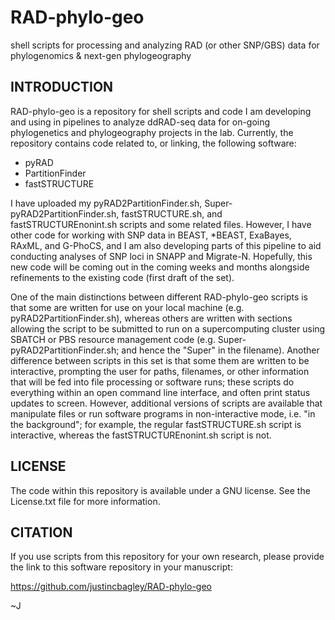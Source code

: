 # RAD-phylo-geo
shell scripts for processing and analyzing RAD (or other SNP/GBS) data for phylogenomics &amp; next-gen phylogeography

INTRODUCTION
-------

RAD-phylo-geo is a repository for shell scripts and code I am developing and using in pipelines to analyze ddRAD-seq data for on-going phylogenetics and phylogeography projects in the lab. Currently, the repository contains code related to, or linking, the following software:
- pyRAD
- PartitionFinder
- fastSTRUCTURE

I have uploaded my pyRAD2PartitionFinder.sh, Super-pyRAD2PartitionFinder.sh, fastSTRUCTURE.sh, and fastSTRUCTUREnonint.sh scripts and some related files. However, I have other code for working with SNP data in BEAST, *BEAST, ExaBayes, RAxML, and G-PhoCS, and I am also  developing parts of this pipeline to aid conducting analyses of SNP loci in SNAPP and Migrate-N. Hopefully, this new code will be coming out in the coming weeks and months alongside refinements to the existing code (first draft of the set).

One of the main distinctions between different RAD-phylo-geo scripts is that some are written for use on your local machine (e.g. pyRAD2PartitionFinder.sh), whereas others are written with sections allowing the script to be submitted to run on a supercomputing cluster using SBATCH or PBS resource management code (e.g. Super-pyRAD2PartitionFinder.sh; and hence the "Super" in the filename). Another difference between scripts in this set is that some them are written to be interactive, prompting the user for paths, filenames, or other information that will be fed into file processing or software runs; these scripts do everything within an open command line interface, and often print status updates to screen. However, additional versions of scripts are available that manipulate files or run software programs in non-interactive mode, i.e. "in the background"; for example, the regular fastSTRUCTURE.sh script is interactive, whereas the fastSTRUCTUREnonint.sh script is not.

LICENSE
-------

The code within this repository is available under a GNU license. See the License.txt file for more information.

CITATION
-------

If you use scripts from this repository for your own research, please provide the link to this software repository in your manuscript:

  https://github.com/justincbagley/RAD-phylo-geo

~J

